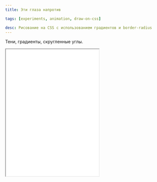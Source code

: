 ```yaml
---
title: Эти глаза напротив

tags: [experiments, animation, draw-on-css]

desc: Рисование на CSS с использованием градиентов и border-radius
---
```


Тени, градиенты, скругленные углы.<!--more-->

<iframe class="live-snippet" style="height: 410px" src="../assets/demo/eti-glaza-naprotiv/demo_1.html?output"></iframe>
